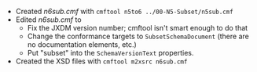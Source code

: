 * Created *n6sub.cmf* with `cmftool n5to6 ../00-N5-Subset/n5sub.cmf`
* Edited *n6sub.cmf* to
  * Fix the JXDM version number; cmftool isn't smart enough to do that
  * Change the conformance targets to `SubsetSchemaDocument` (there are no documentation elements, etc.)
  * Put "subset" into the `SchemaVersionText` properties.
* Created the XSD files with `cmftool m2xsrc n6sub.cmf`

